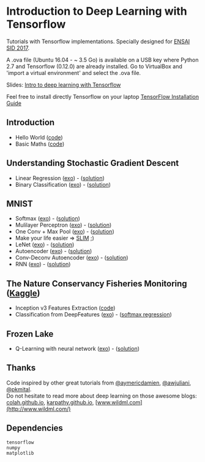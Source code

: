 # Introduction to Deep Learning with Tensorflow

Tutorials with Tensorflow implementations. Specially designed for [ENSAI SID 2017](http://www.ensai.fr/formation/id-3e-annee-ingenieur/filiere-statistique-et-ingenierie-des-donnees.html).

A .ova file (Ubuntu 16.04 - ~ 3.5 Go) is available on a USB key where Python 2.7 and Tensorflow (0.12.0) are already installed.
Go to VirtualBox and 'import a virtual environment' and select the .ova file.

Slides: [Intro to deep learning with Tensorflow](https://github.com/fabienbaradel/Tensorflow-tutorials/blob/master/introduction_to_deep_learning_with_tensorflow.pdf)

Feel free to install directly Tensorflow on your laptop [TensorFlow Installation Guide](https://github.com/tensorflow/tensorflow/blob/master/tensorflow/g3doc/get_started/os_setup.md)


## Introduction
- Hello World ([code](https://github.com/fabienbaradel/Tensorflow-tutorials/blob/master/Intro/hello_world.py))
- Basic Maths ([code](https://github.com/fabienbaradel/Tensorflow-tutorials/blob/master/Intro/math_ops.py))

## Understanding Stochastic Gradient Descent
- Linear Regression ([exo](https://github.com/fabienbaradel/Tensorflow-tutorials/blob/master/SGD/linear_regression_exo.py)) - ([solution](https://github.com/fabienbaradel/Tensorflow-tutorials/blob/master/SGD/linear_regression.py))
- Binary Classification ([exo](https://github.com/fabienbaradel/Tensorflow-tutorials/blob/master/SGD/binary_classifcation_exo.py)) - ([solution](https://github.com/fabienbaradel/Tensorflow-tutorials/blob/master/SGD/binary_classifcation.py))

## MNIST
- Softmax ([exo](https://github.com/fabienbaradel/Tensorflow-tutorials/blob/master/MNIST/softmax_exo.py)) - ([solution](https://github.com/fabienbaradel/Tensorflow-tutorials/blob/master/MNIST/softmax.py))
- Mulilayer Perceptron ([exo](https://github.com/fabienbaradel/Tensorflow-tutorials/blob/master/MNIST/mlp_exo.py)) - ([solution](https://github.com/fabienbaradel/Tensorflow-tutorials/blob/master/MNIST/mlp.py))
- One Conv + Max Pool ([exo](https://github.com/fabienbaradel/Tensorflow-tutorials/blob/master/MNIST/one_conv_exo.py)) - ([solution](https://github.com/fabienbaradel/Tensorflow-tutorials/blob/master/MNIST/one_conv.py))
- Make your life easier => [SLIM](https://github.com/tensorflow/tensorflow/tree/master/tensorflow/contrib/slim) ;)
- LeNet ([exo](https://github.com/fabienbaradel/Tensorflow-tutorials/blob/master/MNIST/lenet_exo.py)) - ([solution](https://github.com/fabienbaradel/Tensorflow-tutorials/blob/master/MNIST/lenet.py))
- Autoencoder ([exo](https://github.com/fabienbaradel/Tensorflow-tutorials/blob/master/MNIST/autoencoder_exo.py)) - ([solution](https://github.com/fabienbaradel/Tensorflow-tutorials/blob/master/MNIST/autoencoder.py))
- Conv-Deconv Autoencoder ([exo](https://github.com/fabienbaradel/Tensorflow-tutorials/blob/master/MNIST/conv_ae_exo.py)) - ([solution](https://github.com/fabienbaradel/Tensorflow-tutorials/blob/master/MNIST/conv_ae.py))
- RNN ([exo](https://github.com/fabienbaradel/Tensorflow-tutorials/blob/master/MNIST/rnn_exo.py)) - ([solution](https://github.com/fabienbaradel/Tensorflow-tutorials/blob/master/MNIST/rnn_exo.py))

## The Nature Conservancy Fisheries Monitoring ([Kaggle](https://www.kaggle.com/c/the-nature-conservancy-fisheries-monitoring))
- Inception v3 Features Extraction ([code](https://github.com/fabienbaradel/Tensorflow-tutorials/blob/master/Kaggle/extract_deepFeatures_fish.py))
- Classification from DeepFeatures ([exo](https://github.com/fabienbaradel/Tensorflow-tutorials/blob/master/Kaggle/classif_fish_exo.py)) - ([softmax regression](https://github.com/fabienbaradel/Tensorflow-tutorials/blob/master/kaggle/classif_fish.py))


## Frozen Lake
- Q-Learning with neural network ([exo](https://github.com/fabienbaradel/Tensorflow-tutorials/blob/master/RL/q_learning_neural_net_exo.py)) - ([solution](https://github.com/fabienbaradel/Tensorflow-tutorials/blob/master/RL/q_learning_neural_net.py))



## Thanks
Code inspired by other great tutorials from [@aymericdamien](https://github.com/aymericdamien/TensorFlow-Examples), [@awjuliani](https://github.com/awjuliani/DeepRL-Agents), [@pkmital](https://github.com/pkmital/tensorflow_tutorials/blob/master/python/09_convolutional_autoencoder.py).  
Do not hesitate to read more about deep learning on those awesome blogs: [colah.github.io](http://colah.github.io/), [karpathy.github.io](http://karpathy.github.io/), [www.wildml.com](http://www.wildml.com/)



## Dependencies
```
tensorflow
numpy
matplotlib
```
